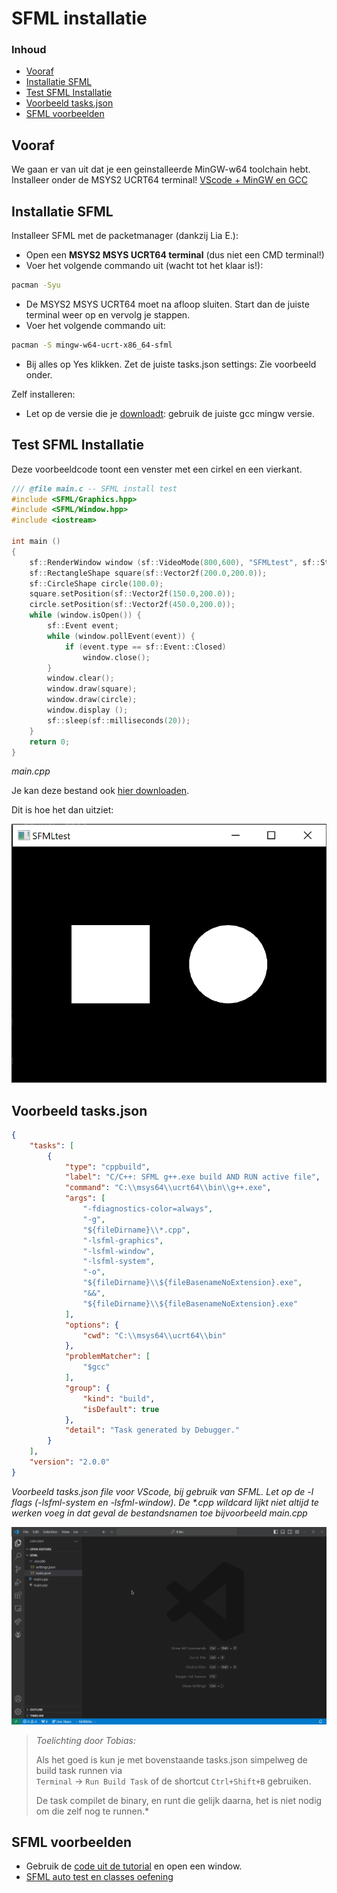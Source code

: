 # SFML installatie[](title-id) <!-- omit in toc -->

### Inhoud[](toc-id) <!-- omit in toc -->

- [Vooraf](#vooraf)
- [Installatie SFML](#installatie-sfml)
- [Test SFML Installatie](#test-sfml-installatie)
- [Voorbeeld tasks.json](#voorbeeld-tasksjson)
- [SFML voorbeelden](#sfml-voorbeelden)

## Vooraf

We gaan er van uit dat je een geinstalleerde MinGW-w64 toolchain hebt. Installeer onder de MSYS2 UCRT64 terminal!
[VScode + MinGW en GCC](https://code.visualstudio.com/docs/cpp/config-mingw)

## Installatie SFML

Installeer SFML met de packetmanager (dankzij Lia E.):

- Open een **MSYS2 MSYS UCRT64 terminal** (dus niet een CMD terminal!)
- Voer het volgende commando uit (wacht tot het klaar is!):

```bash
pacman -Syu
```
- De MSYS2 MSYS UCRT64 moet na afloop sluiten. Start dan de juiste terminal weer op en vervolg je stappen.
- Voer het volgende commando uit:

```bash
pacman -S mingw-w64-ucrt-x86_64-sfml
```

- Bij alles op Yes klikken.
Zet de juiste tasks.json settings:
Zie voorbeeld onder.

Zelf installeren:

- Let op de versie die je [downloadt](https://www.sfml-dev.org/download/sfml/2.5.1/): gebruik de juiste gcc mingw versie.

## Test SFML Installatie

Deze voorbeeldcode toont een venster met een cirkel en een vierkant.

```c++
/// @file main.c -- SFML install test
#include <SFML/Graphics.hpp>
#include <SFML/Window.hpp>
#include <iostream>

int main ()
{
    sf::RenderWindow window (sf::VideoMode(800,600), "SFMLtest", sf::Style::Default, sf::ContextSettings(0, 0, 2));
    sf::RectangleShape square(sf::Vector2f(200.0,200.0));
    sf::CircleShape circle(100.0);
    square.setPosition(sf::Vector2f(150.0,200.0));
    circle.setPosition(sf::Vector2f(450.0,200.0));
    while (window.isOpen()) {
        sf::Event event;
        while (window.pollEvent(event)) {
            if (event.type == sf::Event::Closed)
                window.close();
        }
        window.clear();
        window.draw(square);
        window.draw(circle);
        window.display ();
        sf::sleep(sf::milliseconds(20));
    }
    return 0;
}
```

*main.cpp*

Je kan deze bestand ook [hier downloaden](./test_sfml_installatie.cpp).

Dit is hoe het dan uitziet:

![test_sfml_installatie](./img/test_sfml_installatie.png)


## Voorbeeld tasks.json

```json
{
    "tasks": [
        {
            "type": "cppbuild",
            "label": "C/C++: SFML g++.exe build AND RUN active file",
            "command": "C:\\msys64\\ucrt64\\bin\\g++.exe",
            "args": [
                "-fdiagnostics-color=always",
                "-g",
                "${fileDirname}\\*.cpp",
                "-lsfml-graphics",
                "-lsfml-window",
                "-lsfml-system",
                "-o",
                "${fileDirname}\\${fileBasenameNoExtension}.exe",
                "&&",
                "${fileDirname}\\${fileBasenameNoExtension}.exe"
            ],
            "options": {
                "cwd": "C:\\msys64\\ucrt64\\bin"
            },
            "problemMatcher": [
                "$gcc"
            ],
            "group": {
                "kind": "build",
                "isDefault": true
            },
            "detail": "Task generated by Debugger."
        }
    ],
    "version": "2.0.0"
}
```

*Voorbeeld tasks.json file voor VScode, bij gebruik van SFML. Let op de -l flags (-lsfml-system en -lsfml-window). De \*.cpp wildcard lijkt niet altijd te werken voeg in dat geval de bestandsnamen toe bijvoorbeeld main.cpp*

![Uitleg van Tobias](./img/uitleg_toob01.png)
> *Toelichting door Tobias:*
>
> Als het goed is kun je met bovenstaande tasks.json simpelweg de build task runnen via  
> `Terminal` -> `Run Build Task` of de shortcut `Ctrl+Shift+B` gebruiken.
>
> De task compilet de binary, en runt die gelijk daarna, het is niet nodig om die zelf nog te runnen.*

## SFML voorbeelden

- Gebruik de [code uit de tutorial](https://www.sfml-dev.org/tutorials/2.6/window-window.php) en open een window.
- [SFML auto test en classes oefening](../inrichten-ontwikkelomgeving/sfml_auto_test/README.md)
